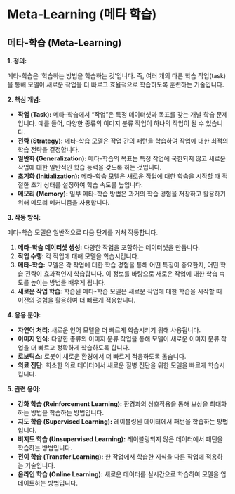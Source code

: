 # Meta‑Learning (메타 학습)

## 메타-학습 (Meta-Learning)

**1. 정의:**

메타-학습은 ‘학습하는 방법을 학습하는 것’입니다. 즉, 여러 개의 다른 학습 작업(task)을 통해 모델이 새로운 작업을 더 빠르고 효율적으로 학습하도록 훈련하는 기술입니다.

**2. 핵심 개념:**

*   **작업 (Task):** 메타-학습에서 “작업”은 특정 데이터셋과 목표를 갖는 개별 학습 문제입니다. 예를 들어, 다양한 종류의 이미지 분류 작업이 하나의 작업이 될 수 있습니다.
*   **전략 (Strategy):** 메타-학습 모델은 작업 간의 패턴을 학습하여 작업에 대한 최적의 학습 전략을 결정합니다.
*   **일반화 (Generalization):** 메타-학습의 목표는 특정 작업에 국한되지 않고 새로운 작업에 대한 일반적인 학습 능력을 갖도록 하는 것입니다.
*   **초기화 (Initialization):** 메타-학습 모델은 새로운 작업에 대한 학습을 시작할 때 적절한 초기 상태를 설정하여 학습 속도를 높입니다.
*   **메모리 (Memory):** 일부 메타-학습 방법은 과거의 학습 경험을 저장하고 활용하기 위해 메모리 메커니즘을 사용합니다.

**3. 작동 방식:**

메타-학습 모델은 일반적으로 다음 단계를 거쳐 작동합니다.

1.  **메타-학습 데이터셋 생성:** 다양한 작업을 포함하는 데이터셋을 만듭니다.
2.  **작업 수행:** 각 작업에 대해 모델을 학습시킵니다.
3.  **메타-학습:** 모델은 각 작업에 대한 학습 경험을 통해 어떤 특징이 중요한지, 어떤 학습 전략이 효과적인지 학습합니다. 이 정보를 바탕으로 새로운 작업에 대한 학습 속도를 높이는 방법을 배우게 됩니다.
4.  **새로운 작업 학습:** 학습된 메타-학습 모델은 새로운 작업에 대한 학습을 시작할 때 이전의 경험을 활용하여 더 빠르게 적응합니다.

**4. 응용 분야:**

*   **자연어 처리:** 새로운 언어 모델을 더 빠르게 학습시키기 위해 사용됩니다.
*   **이미지 인식:** 다양한 종류의 이미지 분류 작업을 통해 모델이 새로운 이미지 분류 작업을 더 빠르고 정확하게 학습하도록 합니다.
*   **로보틱스:** 로봇이 새로운 환경에서 더 빠르게 적응하도록 돕습니다.
*   **의료 진단:** 희소한 의료 데이터에서 새로운 질병 진단을 위한 모델을 빠르게 학습시킵니다.

**5. 관련 용어:**

*   **강화 학습 (Reinforcement Learning):** 환경과의 상호작용을 통해 보상을 최대화하는 방법을 학습하는 방법입니다.
*   **지도 학습 (Supervised Learning):** 레이블링된 데이터에서 패턴을 학습하는 방법입니다.
*   **비지도 학습 (Unsupervised Learning):** 레이블링되지 않은 데이터에서 패턴을 학습하는 방법입니다.
*   **전이 학습 (Transfer Learning):** 한 작업에서 학습한 지식을 다른 작업에 적용하는 기술입니다.
*   **온라인 학습 (Online Learning):** 새로운 데이터를 실시간으로 학습하여 모델을 업데이트하는 방법입니다.
